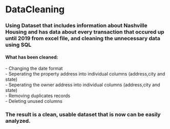 # DataCleaning
<h3> Using Dataset that includes information about Nashville Housing and has data about every transaction that occured up until 2019 from excel file,
and cleaning the unnecessary data using SQL</h3>
<h4> What has been cleaned:</h4>
- Changing the date format
<br>
- Seperating the property address into individual columns (address,city and state)
<br>
- Seperating the owner address into individual columns (address,city and state)
<br>
- Removing duplicates records
<br>
- Deleting unused columns

<h3>The result is a clean, usable dataset that is now can be easily analyzed.</h3>

